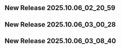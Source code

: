 ## New Release 2025.10.06_02_20_59
## New Release 2025.10.06_03_00_28
## New Release 2025.10.06_03_08_40
